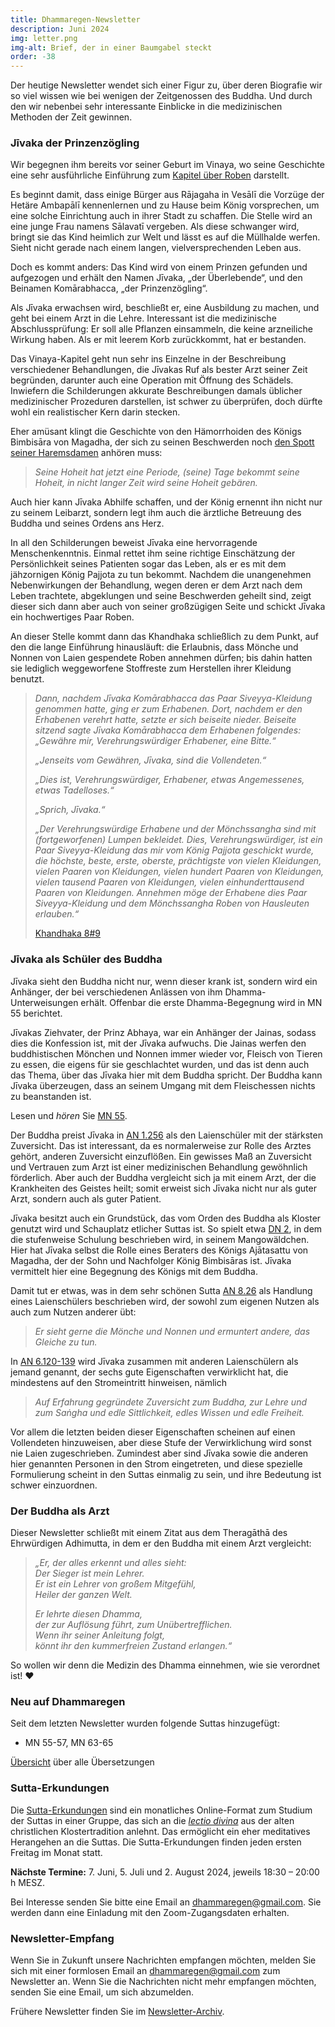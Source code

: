 ```yaml
---
title: Dhammaregen-Newsletter
description: Juni 2024
img: letter.png
img-alt: Brief, der in einer Baumgabel steckt
order: -38
---
```


Der heutige Newsletter wendet sich einer Figur zu, über deren Biografie wir so viel wissen wie bei wenigen der Zeitgenossen des Buddha. Und durch den wir nebenbei sehr interessante Einblicke in die medizinischen Methoden der Zeit gewinnen.

### Jīvaka der Prinzenzögling

Wir begegnen ihm bereits vor seiner Geburt im Vinaya, wo seine Geschichte eine sehr ausführliche Einführung zum [Kapitel über Roben](https://suttacentral.net/pli-tv-kd8/de/maitrimurti-traetow?lang=de) darstellt. 

Es beginnt damit, dass einige Bürger aus Rājagaha in Vesālī die Vorzüge der Hetäre Ambapālī kennenlernen und zu Hause beim König vorsprechen, um eine solche Einrichtung auch in ihrer Stadt zu schaffen. Die Stelle wird an eine junge Frau namens Sālavatī vergeben. Als diese schwanger wird, bringt sie das Kind heimlich zur Welt und lässt es auf die Müllhalde werfen. Sieht nicht gerade nach einem langen, vielversprechenden Leben aus.

Doch es kommt anders: Das Kind wird von einem Prinzen gefunden und aufgezogen und erhält den Namen Jīvaka, „der Überlebende“, und den Beinamen Komārabhacca, „der Prinzenzögling“.

Als Jīvaka erwachsen wird, beschließt er, eine Ausbildung zu machen, und geht bei einem Arzt in die Lehre. Interessant ist die medizinische Abschlussprüfung: Er soll alle Pflanzen einsammeln, die keine arzneiliche Wirkung haben. Als er mit leerem Korb zurückkommt, hat er bestanden.

Das Vinaya-Kapitel geht nun sehr ins Einzelne in der Beschreibung verschiedener Behandlungen, die Jīvakas Ruf als bester Arzt seiner Zeit begründen, darunter auch eine Operation mit Öffnung des Schädels. Inwiefern die Schilderungen akkurate Beschreibungen damals üblicher medizinischer Prozeduren darstellen, ist schwer zu überprüfen, doch dürfte wohl ein realistischer Kern darin stecken.

Eher amüsant klingt die Geschichte von den Hämorrhoiden des Königs Bimbisāra von Magadha, der sich zu seinen Beschwerden noch [den Spott seiner Haremsdamen](https://suttacentral.net/pli-tv-kd8/de/maitrimurti-traetow?lang=de#3) anhören muss:

>*Seine Hoheit hat jetzt eine Periode, (seine) Tage bekommt seine Hoheit, in nicht langer Zeit wird seine Hoheit gebären.*

Auch hier kann Jīvaka Abhilfe schaffen, und der König ernennt ihn nicht nur zu seinem Leibarzt, sondern legt ihm auch die ärztliche Betreuung des Buddha und seines Ordens ans Herz.

In all den Schilderungen beweist Jīvaka eine hervorragende Menschenkenntnis. Einmal rettet ihm seine richtige Einschätzung der Persönlichkeit seines Patienten sogar das Leben, als er es mit dem jähzornigen König Pajjota zu tun bekommt. Nachdem die unangenehmen Nebenwirkungen der Behandlung, wegen deren er dem Arzt nach dem Leben trachtete, abgeklungen und seine Beschwerden geheilt sind, zeigt dieser sich dann aber auch von seiner großzügigen Seite und schickt Jīvaka ein hochwertiges Paar Roben.

An dieser Stelle kommt dann das Khandhaka schließlich zu dem Punkt, auf den die lange Einführung hinausläuft: die Erlaubnis, dass Mönche und Nonnen von Laien gespendete Roben annehmen dürfen; bis dahin hatten sie lediglich weggeworfene Stoffreste zum Herstellen ihrer Kleidung benutzt.

>*Dann, nachdem Jīvaka Komārabhacca das Paar Siveyya-Kleidung genommen hatte, ging er zum Erhabenen. Dort, nachdem er den Erhabenen verehrt hatte, setzte er sich beiseite nieder. Beiseite sitzend sagte Jīvaka Komārabhacca dem Erhabenen folgendes: „Gewähre mir, Verehrungswürdiger Erhabener, eine Bitte.“*
>
>*„Jenseits vom Gewähren, Jīvaka, sind die Vollendeten.“*
>
>*„Dies ist, Verehrungswürdiger, Erhabener, etwas Angemessenes, etwas Tadelloses.“*
>
>*„Sprich, Jīvaka.“*
>
>*„Der Verehrungswürdige Erhabene und der Mönchssangha sind mit (fortgeworfenen) Lumpen bekleidet. Dies, Verehrungswürdiger, ist ein Paar Siveyya-Kleidung das mir vom König Pajjota geschickt wurde, die höchste, beste, erste, oberste, prächtigste von vielen Kleidungen, vielen Paaren von Kleidungen, vielen hundert Paaren von Kleidungen, vielen tausend Paaren von Kleidungen, vielen einhunderttausend Paaren von Kleidungen. Annehmen möge der Erhabene dies Paar Siveyya-Kleidung und dem Mönchssangha Roben von Hausleuten erlauben.“*
>
>[Khandhaka 8#9](https://suttacentral.net/pli-tv-kd8/de/maitrimurti-traetow?lang=de&reference=main&highlight=true#9)

### Jīvaka als Schüler des Buddha

Jīvaka sieht den Buddha nicht nur, wenn dieser krank ist, sondern wird ein Anhänger, der bei verschiedenen Anlässen von ihm Dhamma-Unterweisungen erhält. Offenbar die erste Dhamma-Begegnung wird in MN 55 berichtet. 

Jīvakas Ziehvater, der Prinz Abhaya, war ein Anhänger der Jainas, sodass dies die Konfession ist, mit der Jīvaka aufwuchs. Die Jainas werfen den buddhistischen Mönchen und Nonnen immer wieder vor, Fleisch von Tieren zu essen, die eigens für sie geschlachtet wurden, und das ist denn auch das Thema, über das Jīvaka hier mit dem Buddha spricht. Der Buddha kann Jīvaka überzeugen, dass an seinem Umgang mit dem Fleischessen nichts zu beanstanden ist.

Lesen und *hören* Sie [MN 55](#/sutta/mn55/de/sabbamitta).

Der Buddha preist Jīvaka in [AN 1.256](#/sutta/an1.256:1.1/de/sabbamitta) als den Laienschüler mit der stärksten Zuversicht. Das ist interessant, da es normalerweise zur Rolle des Arztes gehört, anderen Zuversicht einzuflößen. Ein gewisses Maß an Zuversicht und Vertrauen zum Arzt ist einer medizinischen Behandlung gewöhnlich förderlich. Aber auch der Buddha vergleicht sich ja mit einem Arzt, der die Krankheiten des Geistes heilt; somit erweist sich Jīvaka nicht nur als guter Arzt, sondern auch als guter Patient.

Jīvaka besitzt auch ein Grundstück, das vom Orden des Buddha als Kloster genutzt wird und Schauplatz etlicher Suttas ist. So spielt etwa [DN 2](#/sutta/dn2/de/sabbamitta), in dem die stufenweise Schulung beschrieben wird, in seinem Mangowäldchen. Hier hat Jīvaka selbst die Rolle eines Beraters des Königs Ajātasattu von Magadha, der der Sohn und Nachfolger König Bimbisāras ist. Jīvaka vermittelt hier eine Begegnung des Königs mit dem Buddha.

Damit tut er etwas, was in dem sehr schönen Sutta [AN 8.26](#/sutta/an8.26:4.5/de/sabbamitta) als Handlung eines Laienschülers beschrieben wird, der sowohl zum eigenen Nutzen als auch zum Nutzen anderer übt:

>*Er sieht gerne die Mönche und Nonnen und ermuntert andere, das Gleiche zu tun.*

In [AN 6.120-139](#/sutta/an6.120-139:1.9/de/sabbamitta) wird Jīvaka zusammen mit anderen Laienschülern als jemand genannt, der sechs gute Eigenschaften verwirklicht hat, die mindestens auf den Stromeintritt hinweisen, nämlich

>*Auf Erfahrung gegründete Zuversicht zum Buddha, zur Lehre und zum Saṅgha und edle Sittlichkeit, edles Wissen und edle Freiheit.*

Vor allem die letzten beiden dieser Eigenschaften scheinen auf einen Vollendeten hinzuweisen, aber diese Stufe der Verwirklichung wird sonst nie Laien zugeschrieben. Zumindest aber sind Jīvaka sowie die anderen hier genannten Personen in den Strom eingetreten, und diese spezielle Formulierung scheint in den Suttas einmalig zu sein, und ihre Bedeutung ist schwer einzuordnen.

### Der Buddha als Arzt

Dieser Newsletter schließt mit einem Zitat aus dem Theragāthā des Ehrwürdigen Adhimutta, in dem er den Buddha mit einem Arzt vergleicht:

>*„Er, der alles erkennt und alles sieht:*  
*Der Sieger ist mein Lehrer.*  
*Er ist ein Lehrer von großem Mitgefühl,*  
*Heiler der ganzen Welt.*  
>
>*Er lehrte diesen Dhamma,*  
*der zur Auflösung führt, zum Unübertrefflichen.*  
*Wenn ihr seiner Anleitung folgt,*  
*könnt ihr den kummerfreien Zustand erlangen.“*

So wollen wir denn die Medizin des Dhamma einnehmen, wie sie verordnet ist! ❤️


### Neu auf Dhammaregen

Seit dem letzten Newsletter wurden folgende Suttas hinzugefügt:

- MN 55-57, MN 63-65

[Übersicht](#/wiki/uebersetzung/uebersicht) über alle Übersetzungen

### Sutta-Erkundungen 

Die [Sutta-Erkundungen](#/wiki/erkundung) sind ein monatliches Online-Format zum Studium der Suttas in einer Gruppe, das sich an die [*lectio divina*](https://de.wikipedia.org/wiki/Lectio_divina) aus der alten christlichen Klostertradition anlehnt. Das ermöglicht ein eher meditatives Herangehen an die Suttas. Die Sutta-Erkundungen finden jeden ersten Freitag im Monat statt. 

**Nächste Termine:** 7. Juni, 5. Juli und 2. August 2024, jeweils 18:30 – 20:00 h MESZ.

Bei Interesse senden Sie bitte eine Email an [dhammaregen@gmail.com](mailto:dhammaregen@gmail.com). Sie werden dann eine Einladung mit den Zoom-Zugangsdaten erhalten.

### Newsletter-Empfang

Wenn Sie in Zukunft unsere Nachrichten empfangen möchten, melden Sie sich mit einer formlosen Email an [dhammaregen@gmail.com](mailto:dhammaregen@gmail.com) zum Newsletter an. Wenn Sie die Nachrichten nicht mehr empfangen möchten, senden Sie eine Email, um sich abzumelden. 

Frühere Newsletter finden Sie im [Newsletter-Archiv](#/wiki/news/inhalt).